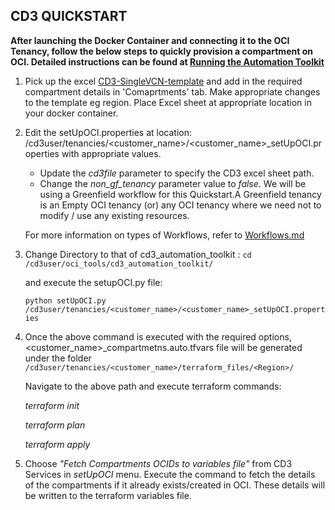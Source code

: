 ## CD3 QUICKSTART

**After launching the Docker Container and connecting it to the OCI Tenancy, follow the below steps to quickly provision a compartment on OCI. Detailed instructions can be found at [Running the Automation Toolkit](/cd3_automation_toolkit/documentation/user_guide/RunningAutomationToolkit.md)** 
1. Pick up the excel [CD3-SingleVCN-template](/cd3_automation_toolkit/example) and add in the required compartment details in 'Comaprtments' tab.
   Make appropriate changes to the template eg region. Place Excel sheet at appropriate location in your docker container.
   
2. Edit the setUpOCI.properties at location: /cd3user/tenancies/<customer_name>/<customer_name>_setUpOCI.properties with appropriate values. 
   - Update the _cd3file_ parameter to specify the CD3 excel sheet path.
   - Change the _non_gf_tenancy_ parameter value to _false_.
   We will be using a Greenfield workflow for this Quickstart.A Greenfield tenancy is an Empty OCI tenancy (or) any OCI tenancy where we need not to modify / use any existing resources.
   
   For more information on types of Workflows, refer to [Workflows.md](/cd3_automation_toolkit/documentation/user_guide/Workflows.md)
   
3. Change Directory to that of cd3_automation_toolkit :
    ```cd /cd3user/oci_tools/cd3_automation_toolkit/```
    
   and execute the setupOCI.py file:
   
   ```python setUpOCI.py /cd3user/tenancies/<customer_name>/<customer_name>_setUpOCI.properties```
   
 4. Once the above command is executed with the required options, <customer_name>_compartmetns.auto.tfvars file will be generated under the folder 									
    ```/cd3user/tenancies/<customer_name>/terraform_files/<Region>/```
    
   	Navigate to the above path and execute terraform commands:
   
       _terraform init_
   
       _terraform plan_
     
       _terraform apply_

   
 4. Choose _"Fetch Compartments OCIDs to variables file"_ from CD3 Services in _setUpOCI_ menu. Execute the command to fetch the details of the compartments if it already exists/created in OCI. These details will be written to the terraform variables file.
    


